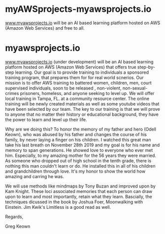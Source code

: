 # myAWSprojects-myawsprojects.io
www.myawsprojects.io will be an AI based learning platform hosted on AWS (Amazon Web Services) and free to all.

# myawsprojects.io
www.myawsprojects.io (under development) will be an AI based learning platform hosted on AWS (Amazon Web Services) that offers true step-by-step learning.  Our goal is to provide training to individuals a sponsored training program, that prepares them for for real world scnerios.
Our mission is to offer AWS training to battered women, children, men, court supervised individuals, soon to be released , non-violent, non-sexual-crimes prisoners, homeless, and anyone seeking to level up. We will offer local training in Tampa, FL. at a community resource center. The online training will be newly created materials as well as some youtube videos that have been selected by our team. The key to our training is that we will prove to anyone that no matter their history or educational background, they have the power to learn and level up their life.

Why are we doing this? To honor the memory of my father and hero (Odell Keown), who was abused by his father and changes the course of his family, by never laying a finger on his children. I watched this great man take his last breath on November 28th 2019 and my goal is for his name and memory to span generations. He showed love to everyone who ever met him. Especially, to my amazing mother for the 56 years they were married. As someone who dropped out of high school in the tenth grade, there is nothing this man couldn't learn or do.  He installed this in all of his children and grandchildren through love. It's my honor to show the world how amazing and carring he was. 

We will use methods like mindmaps by Tony Buzan and improved upon by Kam Knight. These loci associated memories that each person can draw upon to learn and most importantly, retain what they learn. Bascially, the techniques dicussed in the book by Joshua Foer, Moonwalking with Einstein. Jim Kwik's Limitless is a good read as well.  

Regards,

Greg Keown

